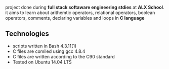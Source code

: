 project done during **full stack softaware engineering stdies** at **ALX School**. it aims to learn about arithemtic operators, relational operators, boolean operators, comments, declaring variables and loops in **C language**

## Technologies
* scripts written in Bash 4.3.11(1)
* C files are comiled using gcc 4.8.4
* C files are written according to the C90 standard
* Tested on Ubuntu 14.04 LTS 
